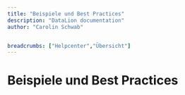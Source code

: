 ```yaml
---
title: "Beispiele und Best Practices"
description: "DataLion documentation"
author: "Carolin Schwab"


breadcrumbs: ["Helpcenter","Übersicht"]
---
```


# Beispiele und Best Practices

